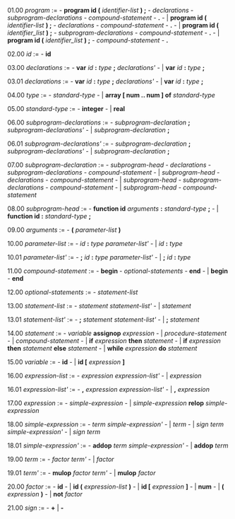 01.00 _program_ :=
        - **program id (** _identifier-list_ **) ;**
        - _declarations_
        - _subprogram-declarations_
        - _compound-statement_
        - **.**
        - | **program id (** _identifier-list_ **) ;**
        - _declarations_
        - _compound-statement_
        - **.**
        - | **program id (** _identifier_list_ **) ;**
        - _subprogram-declarations_
        - _compound-statement_
        - **.**
        - | **program id (** _identifier_list_ **) ;**
        - _compound-statement_
        - **.**

02.00 _id_ :=
        - **id**

03.00 _declarations_ :=
        - **var** _id_ **:** _type_ **;** _declarations'_
        - | **var** _id_ **:** _type_ **;**

03.01 _declarations_ :=
        - **var** _id_ **:** _type_ **;** _declarations'_
        - | **var** _id_ **:** _type_ **;**

04.00 _type_ :=
        - _standard-type_
        - | **array [ num .. num ] of** _standard-type_

05.00 _standard-type_ :=
        - **integer**
        - | **real**

06.00 _subprogram-declarations_ :=
        - _subprogram-declaration_ **;** _subprogram-declarations'_
        - | _subprogram-declaration_ **;**

06.01 _subprogram-declarations'_ :=
        - _subprogram-declaration_ **;** _subprogram-declarations'_
        - | _subprogram-declaration_ **;**

07.00 _subprogram-declaration_ :=
        - _subprogram-head_
        - _declarations_
        - _subprogram-declarations_
        - _compound-statement_
        - | _subprogram-head_
        - _declarations_
        - _compound-statement_
        - | _subprogram-head_
        - _subprogram-declarations_
        - _compound-statement_
        - | _subprogram-head_
        - _compound-statement_

08.00 _subprogram-head_ :=
        - **function id** _arguments_ **:** _standard-type_ **;**
        - | **function id :** _standard-type_ **;**

09.00 _arguments_ :=
        - **(** _parameter-list_ **)**

10.00 _parameter-list_ :=
        - _id_ **:** _type_ _parameter-list'_
        - | _id_ **:** _type_

10.01 _parameter-list'_ :=
        - **;** _id_ **:** _type_ _parameter-list'_
        - | **;** _id_ **:** _type_

11.00 _compound-statement_ :=
        - **begin**
        - _optional-statements_
        - **end**
        - | **begin**
        - **end**

12.00 _optional-statements_ :=
        - _statement-list_

13.00 _statement-list_ :=
        - _statement_ _statement-list'_
        - | _statement_

13.01 _statement-list'_ :=
        - **;** _statement_ _statement-list'_
        - | **;** _statement_

14.00 _statement_ :=
        - _variable_ **assignop** _expression_
        - | _procedure-statement_
        - | _compound-statement_
        - | **if** _expression_ **then** _statement_
        - | **if** _expression_ **then** _statement_ **else** _statement_
        - | **while** _expression_ **do** _statement_

15.00 _variable_ :=
        - **id**
        - | **id [** _expression_ **]**

16.00 _expression-list_ :=
        - _expression_ _expression-list'_
        - | _expression_

16.01 _expression-list'_ :=
        - **,** _expression_ _expression-list'_
        - | **,** _expression_

17.00 _expression_ :=
        - _simple-expression_
        - | _simple-expression_ **relop** _simple-expression_

18.00 _simple-expression_ :=
        - _term_ _simple-expression'_
        - | _term_
        - | _sign_ _term_ _simple-expression'_
        - | _sign_ _term_

18.01 _simple-expression'_ :=
        - **addop** _term_ _simple-expression'_
        - | **addop** _term_

19.00 _term_ :=
        - _factor_ _term'_
        - | _factor_

19.01 _term'_ :=
        - **mulop** _factor_ _term'_
        - | **mulop** _factor_

20.00 _factor_ :=
        - **id**
        - | **id (** _expression-list_ **)**
        - | **id [** _expression_ **]**
        - | **num**
        - | **(** _expression_ **)**
        - | **not** _factor_

21.00 _sign_ :=
        - **+** | **-**
